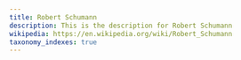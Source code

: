 ```yaml
---
title: Robert Schumann
description: This is the description for Robert Schumann
wikipedia: https://en.wikipedia.org/wiki/Robert_Schumann
taxonomy_indexes: true
---
```

